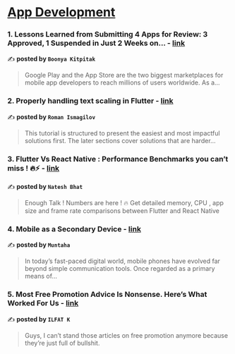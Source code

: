 
<h1><a href=https://medium.com/tag/mobile-app-development/recommended target="_blank" rel="noopener noreferrer">App Development</a></h1>
<h3>1. Lessons Learned from Submitting 4 Apps for Review: 3 Approved, 1 Suspended in Just 2 Weeks on… - <a href="https://medium.com/@boonya-kitpitak/lessons-learned-from-submitting-4-apps-for-review-3-approved-1-suspended-in-just-2-weeks-on-1fe6544ea9f8" target="_blank" rel="noopener noreferrer">link</a></h3>

✍️ **posted by `Boonya Kitpitak`**

<blockquote>Google Play and the App Store are the two biggest marketplaces for mobile app developers to reach millions of users worldwide. As a…</blockquote>

<h3>2. Properly handling text scaling in Flutter - <a href="https://medium.com/@pomis172/properly-handling-text-scaling-in-flutter-313fe717816c" target="_blank" rel="noopener noreferrer">link</a></h3>

✍️ **posted by `Roman Ismagilov`**

<blockquote>This tutorial is structured to present the easiest and most impactful solutions first. The later sections cover solutions that are harder…</blockquote>

<h3>3. Flutter Vs React Native : Performance Benchmarks you can’t miss ! 🔥⚡️ - <a href="https://medium.com/@nateshmbhat/flutter-vs-react-native-performance-benchmarks-you-cant-miss-️-2e31905df9b4" target="_blank" rel="noopener noreferrer">link</a></h3>

✍️ **posted by `Natesh Bhat`**

<blockquote>Enough Talk ! Numbers are here ! 🔥 Get detailed memory, CPU , app size and frame rate comparisons between Flutter and React Native</blockquote>

<h3>4. Mobile as a Secondary Device - <a href="https://medium.com/@umerfarooqpropak/mobile-as-a-secondary-device-f75cceeeedc7" target="_blank" rel="noopener noreferrer">link</a></h3>

✍️ **posted by `Muntaha`**

<blockquote>In today’s fast-paced digital world, mobile phones have evolved far beyond simple communication tools. Once regarded as a primary means of…</blockquote>

<h3>5. Most Free Promotion Advice Is Nonsense. Here’s What Worked For Us - <a href="https://medium.com/better-marketing/most-free-promotion-advice-is-nonsense-heres-what-worked-for-us-456ddc928a7c" target="_blank" rel="noopener noreferrer">link</a></h3>

✍️ **posted by `ILFAT K`**

<blockquote>Guys, I can’t stand those articles on free promotion anymore because they’re just full of bullshit.</blockquote>

